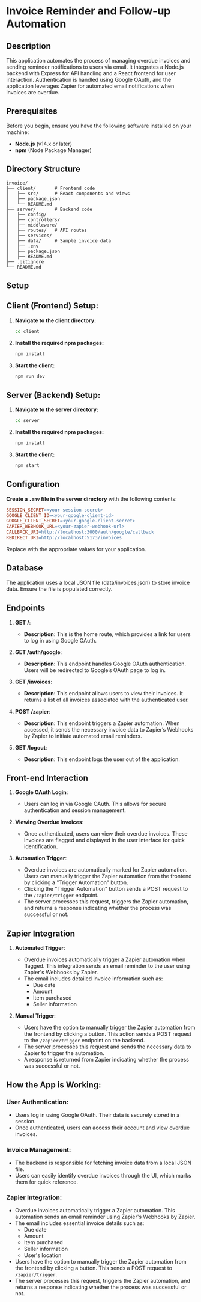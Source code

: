 # Invoice Reminder and Follow-up Automation

## Description
This application automates the process of managing overdue invoices and sending reminder notifications to users via email. It integrates a Node.js backend with Express for API handling and a React frontend for user interaction. Authentication is handled using Google OAuth, and the application leverages Zapier for automated email notifications when invoices are overdue.

## Prerequisites
Before you begin, ensure you have the following software installed on your machine:

- **Node.js** (v14.x or later)
- **npm** (Node Package Manager)

## Directory Structure
```plaintext
invoice/
├── client/       # Frontend code
│   ├── src/      # React components and views
│   ├── package.json
│   └── README.md
├── server/       # Backend code
│   ├── config/  
│   ├── controllers/
│   ├── middleware/
│   ├── routes/   # API routes
│   ├── services/ 
│   ├── data/     # Sample invoice data
│   ├── .env       
│   ├── package.json
│   ├── README.md 
├── .gitignore
└── README.md
```

## Setup
## Client (Frontend) Setup:

1. **Navigate to the client directory:**
   ```bash
   cd client

2. **Install the required npm packages:**
   ```bash
   npm install 
3. **Start the client:**
   ```bash
   npm run dev

## Server (Backend) Setup:

1. **Navigate to the server directory:**
   ```bash
   cd server

2. **Install the required npm packages:**
   ```bash
   npm install 
3. **Start the client:**
   ```bash
   npm start

## Configuration

**Create a `.env` file in the server directory** with the following contents:

   ```makefile
   SESSION_SECRET=<your-session-secret>
   GOOGLE_CLIENT_ID=<your-google-client-id>
   GOOGLE_CLIENT_SECRET=<your-google-client-secret>
   ZAPIER_WEBHOOK_URL=<your-zapier-webhook-url>
   CALLBACK_URI=http://localhost:3000/auth/google/callback
   REDIRECT_URI=http://localhost:5173/invoices
```
Replace with the appropriate values for your application.

## Database

The application uses a local JSON file (data/invoices.json) to store invoice data. Ensure the file is populated correctly.

## Endpoints

1. **GET /**: 
   - **Description**: This is the home route, which provides a link for users to log in using Google OAuth.
   
2. **GET /auth/google**: 
   - **Description**: This endpoint handles Google OAuth authentication. Users will be redirected to Google’s OAuth page to log in.
   
3. **GET /invoices**: 
   - **Description**: This endpoint allows users to view their invoices. It returns a list of all invoices associated with the authenticated user.
   
4. **POST /zapier**: 
   - **Description**: This endpoint triggers a Zapier automation. When accessed, it sends the necessary invoice data to Zapier’s Webhooks by Zapier to initiate automated email reminders.
   
5. **GET /logout**: 
   - **Description**: This endpoint logs the user out of the application.
  
## Front-end Interaction

1. **Google OAuth Login**:
   - Users can log in via Google OAuth. This allows for secure authentication and session management.
   
2. **Viewing Overdue Invoices**:
   - Once authenticated, users can view their overdue invoices. These invoices are flagged and displayed in the user interface for quick identification.
   
3. **Automation Trigger**:
   - Overdue invoices are automatically marked for Zapier automation. Users can manually trigger the Zapier automation from the frontend by clicking a "Trigger Automation" button.
   - Clicking the "Trigger Automation" button sends a POST request to the `/zapier/trigger` endpoint.
   - The server processes this request, triggers the Zapier automation, and returns a response indicating whether the process was successful or not.
  
  ## Zapier Integration

1. **Automated Trigger**:
   - Overdue invoices automatically trigger a Zapier automation when flagged. This integration sends an email reminder to the user using Zapier's Webhooks by Zapier.
   - The email includes detailed invoice information such as:
     - Due date
     - Amount
     - Item purchased
     - Seller information
   
2. **Manual Trigger**:
   - Users have the option to manually trigger the Zapier automation from the frontend by clicking a button. This action sends a POST request to the `/zapier/trigger` endpoint on the backend.
   - The server processes this request and sends the necessary data to Zapier to trigger the automation.
   - A response is returned from Zapier indicating whether the process was successful or not.

## How the App is Working:

### User Authentication:
- Users log in using Google OAuth. Their data is securely stored in a session.
- Once authenticated, users can access their account and view overdue invoices.

### Invoice Management:
- The backend is responsible for fetching invoice data from a local JSON file.
- Users can easily identify overdue invoices through the UI, which marks them for quick reference.

### Zapier Integration:
- Overdue invoices automatically trigger a Zapier automation. This automation sends an email reminder using Zapier's Webhooks by Zapier.
- The email includes essential invoice details such as:
  - Due date
  - Amount
  - Item purchased
  - Seller information
  - User's location
- Users have the option to manually trigger the Zapier automation from the frontend by clicking a button. This sends a POST request to `/zapier/trigger`.
- The server processes this request, triggers the Zapier automation, and returns a response indicating whether the process was successful or not.


